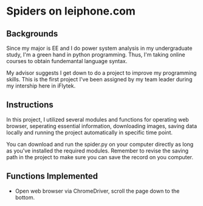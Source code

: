 # Spiders on leiphone.com

## Backgrounds

Since my major is EE and I do power system analysis in my undergraduate study, I'm a green hand in python programming. Thus, I'm taking online courses to obtain fundemantal language syntax.

My advisor suggests I get down to do a project to improve my programming skills. This is the first project I've been assigned by my team leader during my intership here in iFlytek.

## Instructions

In this project, I utilized several modules and functions for operating web browser, seperating essential information, downloading images, saving data locally and running the project automatically in specific time point.

You can download and run the spider.py on your computer directly as long as you've installed the required modules. Remember to revise the saving path in the project to make sure you can save the record on you computer.

## Functions Implemented

- Open web browser via ChromeDriver, scroll the page down to the bottom.
